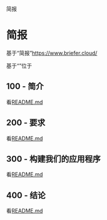 简报

# 简报

>

基于“简报”<https://www.briefer.cloud/>

基于“”位于

## 100 - 简介

看[README.md](./100/README.md)

## 200 - 要求

看[README.md](./200/README.md)

## 300 - 构建我们的应用程序

看[README.md](./300/README.md)

## 400 - 结论

看[README.md](./400/README.md)
